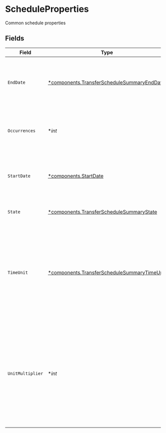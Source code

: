 # ScheduleProperties

Common schedule properties


## Fields

| Field                                                                                                                                                                           | Type                                                                                                                                                                            | Required                                                                                                                                                                        | Description                                                                                                                                                                     | Example                                                                                                                                                                         |
| ------------------------------------------------------------------------------------------------------------------------------------------------------------------------------- | ------------------------------------------------------------------------------------------------------------------------------------------------------------------------------- | ------------------------------------------------------------------------------------------------------------------------------------------------------------------------------- | ------------------------------------------------------------------------------------------------------------------------------------------------------------------------------- | ------------------------------------------------------------------------------------------------------------------------------------------------------------------------------- |
| `EndDate`                                                                                                                                                                       | [*components.TransferScheduleSummaryEndDate](../../models/components/transferschedulesummaryenddate.md)                                                                         | :heavy_minus_sign:                                                                                                                                                              | The schedule end date if there is a finite number of occurrences                                                                                                                | {<br/>"day": 31,<br/>"month": 12,<br/>"year": 2024<br/>}                                                                                                                        |
| `Occurrences`                                                                                                                                                                   | **int*                                                                                                                                                                          | :heavy_minus_sign:                                                                                                                                                              | The number of occurrences (empty or 0 indicates unlimited occurrences)                                                                                                          | 12                                                                                                                                                                              |
| `StartDate`                                                                                                                                                                     | [*components.StartDate](../../models/components/startdate.md)                                                                                                                   | :heavy_minus_sign:                                                                                                                                                              | The schedule start date                                                                                                                                                         | {<br/>"day": 1,<br/>"month": 1,<br/>"year": 2024<br/>}                                                                                                                          |
| `State`                                                                                                                                                                         | [*components.TransferScheduleSummaryState](../../models/components/transferschedulesummarystate.md)                                                                             | :heavy_minus_sign:                                                                                                                                                              | The state of the represented schedule                                                                                                                                           | ACTIVE                                                                                                                                                                          |
| `TimeUnit`                                                                                                                                                                      | [*components.TransferScheduleSummaryTimeUnit](../../models/components/transferschedulesummarytimeunit.md)                                                                       | :heavy_minus_sign:                                                                                                                                                              | The time unit used to calculate the interval between transfers. The time period between transfers in a scheduled series is the unit of time times the multiplier                | MONTH                                                                                                                                                                           |
| `UnitMultiplier`                                                                                                                                                                | **int*                                                                                                                                                                          | :heavy_minus_sign:                                                                                                                                                              | The multiplier used to determine the length of the interval between transfers. The time period between transfers in a scheduled series is the unit of time times the multiplier | 1                                                                                                                                                                               |